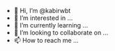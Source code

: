 - 👋 Hi, I’m @kabirwbt
- 👀 I’m interested in ...
- 🌱 I’m currently learning ...
- 💞️ I’m looking to collaborate on ...
- 📫 How to reach me ...

<!---
kabirwbt/kabirwbt is a ✨ special ✨ repository because its `README.md` (this file) appears on your GitHub profile.
You can click the Preview link to take a look at your changes.
--->
